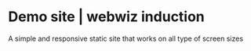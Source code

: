 # Demo site | webwiz induction
 A simple and responsive static site that works on all type of screen sizes
